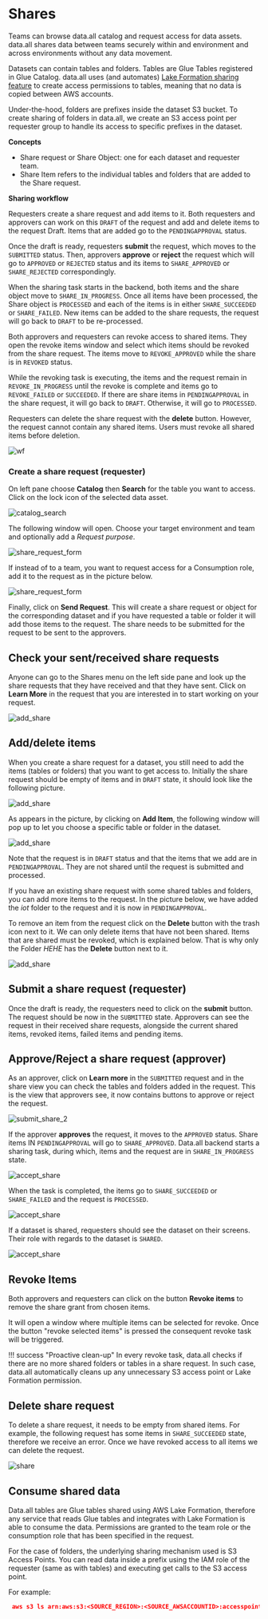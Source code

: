# **Shares**
Teams can browse data.all catalog and request access for data assets.
data.all shares data between teams securely within and environment and across environments without any data movement.


Datasets can contain tables and folders. Tables are Glue Tables registered in Glue Catalog.
data.all uses (and automates)
<a href="https://docs.aws.amazon.com/lake-formation/latest/dg/sharing-catalog-resources.html" target="_blank">Lake Formation sharing feature</a>
to create access permissions to tables, meaning that no data is copied between  AWS accounts.

Under-the-hood, folders are prefixes inside the dataset S3 bucket. To create sharing of folders in data.all,
we create an S3 access point per requester group to handle its access to specific prefixes in the dataset.

**Concepts**

- Share request or Share Object: one for each dataset and requester team.
- Share Item refers to the individual tables and folders that are added to the Share request.

**Sharing workflow**

Requesters create a share request and add items to it. Both requesters and approvers can work on this `DRAFT` of
the request and add and delete items to the request Draft. Items that are added go to the `PENDINGAPPROVAL` status.

Once the draft is ready, requesters **submit** the request, which moves to the `SUBMITTED` status. 
Then, approvers **approve** or **reject** the request which will go to `APPROVED` or `REJECTED` status and its
items to `SHARE_APPROVED` or `SHARE_REJECTED` correspondingly.

When the sharing task starts in the backend, both items and the share object move to `SHARE_IN_PROGRESS`.
Once all items have been processed, the Share object is `PROCESSED` and each of the items is in either `SHARE_SUCCEEDED` or `SHARE_FAILED`. 
New items can be added to the share requests, the request will go back to `DRAFT` to be re-processed.

Both approvers and requesters can revoke access to shared items. They open the revoke items window and select which items 
should be revoked from the share request. The items move to `REVOKE_APPROVED` while the share is in `REVOKED` status.

While the revoking task is executing, the items and the request remain in `REVOKE_IN_PROGRESS` until
the revoke is complete and items go to `REVOKE_FAILED` or `SUCCEEDED`. If there are share items in `PENDINGAPPROVAL` 
in the share request, it will go back to `DRAFT`. Otherwise, it will go to `PROCESSED`.

Requesters can delete the share request with the **delete** button.
However, the request cannot contain any shared items. Users must revoke all shared items before deletion.


![wf](pictures/shares/share_sm.png#zoom#shadow)


### **Create a share request (requester)**

On left pane choose **Catalog** then **Search** for the table you want to access. Click on the lock icon of the selected
data asset.

![catalog_search](pictures/shares/shares_1.png#zoom#shadow)

The following window will open. Choose your target environment and team and optionally add a *Request purpose*.

![share_request_form](pictures/shares/share_2_1.png#zoom#shadow)

If instead of to a team, you want to request access for a Consumption role, add it to the request as in the picture below.

![share_request_form](pictures/shares/share_2_2.png#zoom#shadow)

Finally, click on **Send Request**. This will create a share request or object for the corresponding dataset
and if you have requested a table or folder
it will add those items to the request. The share needs to be submitted for the request to be sent to the approvers.

## **Check your sent/received share requests**
Anyone can go to the Shares menu on the left side pane and look up the share requests that they have received
and that they have sent. Click on **Learn More**
in the request that you are interested in to start working on your request. 

![add_share](pictures/shares/shares_inbox.png#zoom#shadow)

## **Add/delete items**
When you create a share request for a dataset, you still need to add the items (tables or folders) that you want to
get access to. Initially the share request should be empty of items and in `DRAFT` state, it should look like the following picture.

![add_share](pictures/shares/shares_initial.png#zoom#shadow)

As appears in the picture, by clicking on **Add Item**, the following window will pop up to let you choose a specific table
or folder in the dataset.

![add_share](pictures/shares/shares_add_window.png#zoom#shadow)

Note that the request is in `DRAFT` status and that
the items that we add are in `PENDINGAPPROVAL`. They are not shared until the request is submitted and processed.

If you have an existing share request with some shared tables and folders, you can add more items
to the request. In the picture below, we have added the *iot* folder to the request and it is now in `PENDINGAPPROVAL`.

To remove an item from the request click on the **Delete** button with 
the trash icon next to it. We can only delete items that have not been shared. Items that are shared must be revoked,
which is explained below. That is why only the Folder *HEHE* has the **Delete** button next to it.

![add_share](pictures/shares/shares_added.png#zoom#shadow)


## **Submit a share request (requester)**

Once the draft is ready, the requesters need to click on the **submit** button. The request should be now in the `SUBMITTED` state. 
Approvers can see the request in their received share requests, alongside the current shared items, revoked items, failed items and pending items.


## **Approve/Reject a share request (approver)**

As an approver, click on **Learn more** in the `SUBMITTED` request and in the share view you can check the tables and folders added in the request.
This is the view that approvers see, it now contains buttons to approve or reject the request.

![submit_share_2](pictures/shares/shares_submitted.png#zoom#shadow)

If the approver **approves** the request, it moves to the `APPROVED` status. Share items IN `PENDINGAPPROVAL` will go to `SHARE_APPROVED`. 
Data.all backend starts a sharing task, during which, items and the request
are in `SHARE_IN_PROGRESS` state. 

![accept_share](pictures/shares/shares_approved.png#zoom#shadow)

When the task is completed, the items go to `SHARE_SUCCEEDED` or `SHARE_FAILED` and the request is `PROCESSED`.

![accept_share](pictures/shares/shares_completed.png#zoom#shadow)


If a dataset is shared, requesters should see the dataset on their screens. Their role with
regards to the dataset is `SHARED`.

![accept_share](pictures/shares/shares_dataset.png#zoom#shadow)

## **Revoke Items**
Both approvers and requesters can click on the button **Revoke items** to remove the share grant from chosen items.


It will open a window where multiple items can be selected for revoke. Once the button "revoke selected items" is
pressed the consequent revoke task will be triggered.


!!! success "Proactive clean-up"
    In every revoke task, data.all checks if there are no more shared folders or tables in a share request.
    In such case, data.all automatically cleans up any unnecessary S3 access point or Lake Formation permission.


## **Delete share request**
To delete a share request, it needs to be empty from shared items.
For example, the following request has some items in `SHARE_SUCCEEDED` state, therefore
we receive an error. Once we have revoked access to all items we can delete the request.

![share](pictures/shares/shares_delete_unauth.png#zoom#shadow)


## **Consume shared data**
Data.all tables are Glue tables shared using AWS Lake Formation, therefore any service that reads Glue tables and integrates
with Lake Formation is able to consume the data. Permissions are granted to the team role or the consumption role that 
has been specified in the request.

For the case of folders, the underlying sharing mechanism used is S3 Access Points. You can read data inside a prefix using 
the IAM role of the requester (same as with tables) and executing get calls to the S3 access point.

For example:
```json
 aws s3 ls arn:aws:s3:<SOURCE_REGION>:<SOURCE_AWSACCOUNTID>:accesspoint/<DATASETURI>-<REQUESTER-TEAM>/folder2/
```

[//]: # (### **Use data subscriptions**)

[//]: # (data.all helps data owners publish notification updates to all their data consumers.)

[//]: # (It also helps data consumers react to new data shared by the owners.)

[//]: # ()
[//]: # (#### Step 1: Enable subscriptions on the environment)

[//]: # ()
[//]: # (Check the <a href="environments.html">environment</a> documentation for the steps to enable subscriptions.)

[//]: # ()
[//]: # (!!!abstract "AWS SNS Topics")

[//]: # (    When subscriptions are enabled, **as a data producer you can publish a message** to the producers SNS topic.)

[//]: # (    You can also **subscribe to data consumers SNS topic** to be aware of the latest data updates from the producers.)

[//]: # ()
[//]: # (#### Step 2: Publish notification update)

[//]: # (**IMPORTANT**)

[//]: # ()
[//]: # (This feature is disabled at the moment)

